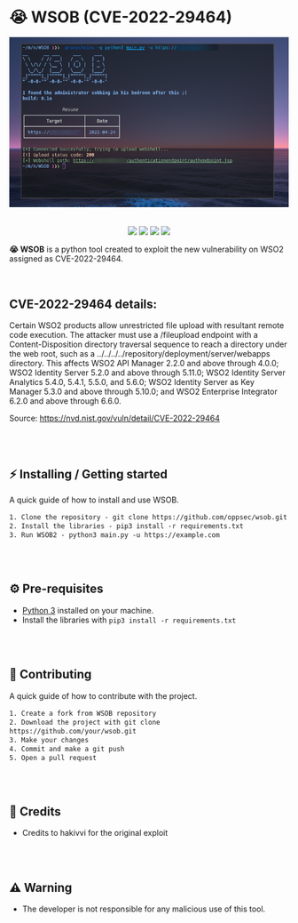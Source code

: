 # 😭 WSOB (CVE-2022-29464)

<div align="center">
    <img src="./assets/preview.png" width="800">
</div>

<br>

<p align="center">
    <img src="https://img.shields.io/github/license/oppsec/WSOB?color=blue&logo=github&logoColor=blue&style=for-the-badge">
    <img src="https://img.shields.io/github/issues/oppsec/WSOB?color=blue&logo=github&logoColor=blue&style=for-the-badge">
    <img src="https://img.shields.io/github/stars/oppsec/WSOB?color=blue&label=STARS&logo=github&logoColor=blue&style=for-the-badge">
    <img src="https://img.shields.io/github/languages/code-size/oppsec/WSOB?color=blue&logo=github&logoColor=blue&style=for-the-badge">
</p>

**😭 WSOB** is a python tool created to exploit the new vulnerability on WSO2 assigned as CVE-2022-29464.

<br>

## CVE-2022-29464 details:
Certain WSO2 products allow unrestricted file upload with resultant remote code execution. The attacker must use a /fileupload endpoint with a Content-Disposition directory traversal sequence to reach a directory under the web root, such as a ../../../../repository/deployment/server/webapps directory. This affects WSO2 API Manager 2.2.0 and above through 4.0.0; WSO2 Identity Server 5.2.0 and above through 5.11.0; WSO2 Identity Server Analytics 5.4.0, 5.4.1, 5.5.0, and 5.6.0; WSO2 Identity Server as Key Manager 5.3.0 and above through 5.10.0; and WSO2 Enterprise Integrator 6.2.0 and above through 6.6.0.

Source: https://nvd.nist.gov/vuln/detail/CVE-2022-29464

<br><br>

## ⚡ Installing / Getting started

<p> A quick guide of how to install and use WSOB. </p>

```
1. Clone the repository - git clone https://github.com/oppsec/wsob.git
2. Install the libraries - pip3 install -r requirements.txt
3. Run WSOB2 - python3 main.py -u https://example.com
```

<br><br>

## ⚙️ Pre-requisites
- [Python 3](https://www.python.org/downloads/) installed on your machine.
- Install the libraries with `pip3 install -r requirements.txt`

<br><br>

## 🔨 Contributing

A quick guide of how to contribute with the project.

```
1. Create a fork from WSOB repository
2. Download the project with git clone https://github.com/your/wsob.git
3. Make your changes
4. Commit and make a git push
5. Open a pull request
```

<br><br>

## 🙏 Credits
- Credits to hakivvi for the original exploit

<br><br>

## ⚠️ Warning
- The developer is not responsible for any malicious use of this tool.